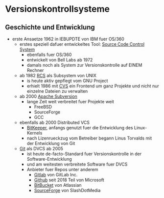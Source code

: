 # Versionskontrollsysteme
## Geschichte und Entwicklung
- erste Ansaetze 1962 in IEBUPDTE von IBM fuer OS/360
    * erstes speziell dafuer entwickeltes Tool: [Source Code Control System](https://pubs.opengroup.org/onlinepubs/9699919799/utilities/sccs.html)
        - ebenfalls fuer OS/360
        - entwickelt von Bell Labs ab 1972
        - damals noch als System zur Versionskontrolle auf EINEM Rechner
    * ab 1982 [RCS](https://www.gnu.org/software/rcs/) als Subsystem von UNIX
        - is heute aktiv gepflegt vom GNU Project
        - erhielt 1986 mit [CVS](https://cvs.nongnu.org/) ein Frontend um ganz Projekte und nicht nur einzelne Dateien zu verwalten
    * ab 2000 [Apache Subversion](https://subversion.apache.org/)
        - lange Zeit weit verbreitet fuer Projekte weit
            * FreeBSD
            * SourceForge
            * GCC 
    * ebenfalls ab 2000 Distributed VCS
        - [BitKeeper](https://www.bitkeeper.org/), anfangs genutzt fuer die Entwicklung des Linux-Kernels
        - nach Lizenrueckzug vom Betreiber begann Linus Torvalds mit der Entwicklung von Git 
    * [Git](https://git-scm.com/) als DVCS ab 2005
        - ist heute de-facto-Standard fuer Versionskontrolle in der Software-Entwicklung
        - und am weitesten verbreitete Software fuer DVCS
        - Anbieter fuer Repos unter anderem
            * [Gitlab](https://about.gitlab.com/) von GitLab Inc.
            * [Github](https://github.com/) seit 2018 Teil von Microsoft
            * [BitBucket](https://bitbucket.org/) von Atlassian
            * [SourceForge](https://sourceforge.net/) von SlashDotMedia
